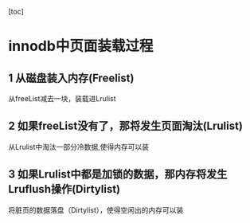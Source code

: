 [toc]

# innodb中页面装载过程

## 1 从磁盘装入内存(Freelist)

从freeList减去一块，装载进Lrulist

## 2 如果freeList没有了，那将发生页面淘汰(Lrulist)

从Lrulist中淘汰一部分冷数据,使得内存可以装

## 3 如果Lrulist中都是加锁的数据，那内存将发生Lruflush操作(Dirtylist)

将脏页的数据落盘（Dirtylist），使得空闲出的内存可以装
